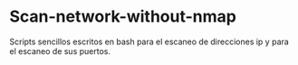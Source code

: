 # Scan-network-without-nmap

Scripts sencillos escritos en bash para el escaneo de direcciones ip y para el escaneo de sus puertos.
